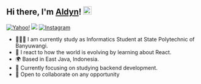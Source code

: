 

## Hi there, I'm [Aldyn](https://github.com/aldnnnz)! <img src="https://cdn.sazumi.moe/file/zsdrto.gif" width="22">



[![Yahoo!](https://img.shields.io/badge/Yahoo!-6001D2?style=for-the-badge&logo=Yahoo!&logoColor=white)](mailto:aldynnn@yahoo.com)
[![](https://img.shields.io/badge/LinkedIn-0077B5?style=for-the-badge&logo=linkedin&logoColor=white)](https://www.linkedin.com/in/aldynputra)
[![Instagram](https://img.shields.io/badge/Instagram-%23E4405F.svg?style=for-the-badge&logo=Instagram&logoColor=white)](https://www.instagram.com/aldnnnz)


- 👨🏻‍💻 I am currently study as Informatics Student at State Polytechnic of Banyuwangi.
- 📝 I react to how the world is evolving by learning about React.
- 🌍 Based in East Java, Indonesia.
- 📠 Currently focusing on studying backend development.
- 🤝 Open to collaborate on any opportunity




